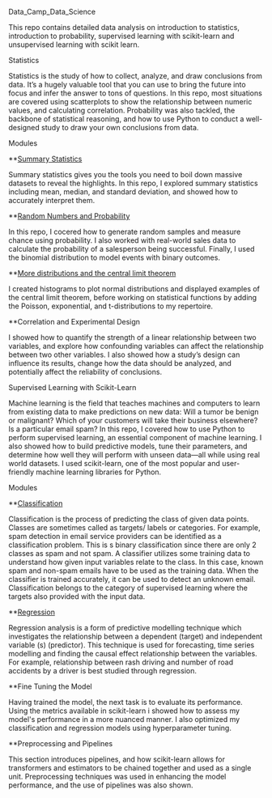 Data_Camp_Data_Science

   This repo contains detailed data analysis on introduction to statistics, introduction to probability, supervised learning with scikit-learn and unsupervised learning with scikit learn.

Statistics

   Statistics is the study of how to collect, analyze, and draw conclusions from data. It’s a hugely valuable tool that you can use to bring the future into focus and infer the answer to tons of questions. In this repo, most situations are covered using scatterplots to show the relationship between numeric values, and calculating correlation. Probability was also tackled, the backbone of statistical reasoning, and how to use Python to conduct a well-designed study to draw your own conclusions from data.

Modules

**[Summary Statistics](https://github.com/mayowak/DataCamp_DataScience/blob/main/intro_to_statistics/measures_of_center_and_spread.ipynb)

   Summary statistics gives you the tools you need to boil down massive datasets to reveal the highlights. In this repo, I explored summary statistics including mean, median, and standard deviation, and showed how to accurately interpret them.
    
**[Random Numbers and Probability](https://github.com/mayowak/DataCamp_DataScience/blob/main/intro_to_probability/Random_numbers_and_probability.ipynb)

   In this repo, I cocered how to generate random samples and measure chance using probability. I also worked with real-world sales data to calculate the probability of a salesperson being successful. Finally, I used the binomial distribution to model events with binary outcomes.
    
**[More distributions and the central limit theorem](https://github.com/mayowak/DataCamp_DataScience/blob/main/intro_to_probability/Normal_distribution.ipynb)

   I created histograms to plot normal distributions and displayed examples of the central limit theorem, before working on statistical functions by adding the Poisson, exponential, and t-distributions to my repertoire.
    
**Correlation and Experimental Design

   I showed how to quantify the strength of a linear relationship between two variables, and explore how confounding variables can affect the relationship between two other variables. I also showed how a study’s design can influence its results, change how the data should be analyzed, and potentially affect the reliability of conclusions.


Supervised Learning with Scikit-Learn

   Machine learning is the field that teaches machines and computers to learn from existing data to make predictions on new data: Will a tumor be benign or malignant? Which of your customers will take their business elsewhere? Is a particular email spam? In this repo, I covered how to use Python to perform supervised learning, an essential component of machine learning. I also showed how to build predictive models, tune their parameters, and determine how well they will perform with unseen data—all while using real world datasets. I used scikit-learn, one of the most popular and user-friendly machine learning libraries for Python.

Modules

**[Classification](https://github.com/mayowak/DataCamp_DataScience/blob/main/supervised_learning/Classification%20.ipynb)

   Classification is the process of predicting the class of given data points. Classes are sometimes called as targets/ labels or categories. For example, spam detection in email service providers can be identified as a classification problem. This is s binary classification since there are only 2 classes as spam and not spam. A classifier utilizes some training data to understand how given input variables relate to the class. In this case, known spam and non-spam emails have to be used as the training data. When the classifier is trained accurately, it can be used to detect an unknown email. Classification belongs to the category of supervised learning where the targets also provided with the input data.
    
**[Regression](https://github.com/mayowak/DataCamp_DataScience/blob/main/supervised_learning/Regression.ipynb)

   Regression analysis is a form of predictive modelling technique which investigates the relationship between a dependent (target) and independent variable (s) (predictor). This technique is used for forecasting, time series modelling and finding the causal effect relationship between the variables. For example, relationship between rash driving and number of road accidents by a driver is best studied through regression.
    
**Fine Tuning the Model 

   Having trained the model, the next task is to evaluate its performance. Using the metrics available in scikit-learn i showed how to assess my model's performance in a more nuanced manner. I also optimized my classification and regression models using hyperparameter tuning.
    
**Preprocessing and Pipelines

   This section introduces pipelines, and how scikit-learn allows for transformers and estimators to be chained together and used as a single unit. Preprocessing techniques was used in enhancing the model performance, and the use of pipelines was also shown.